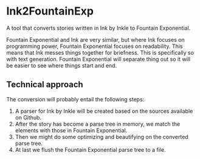 # Ink2FountainExp
A tool that converts stories written in Ink by Inkle to Fountain Exponential.

Fountain Exponential and Ink are very similar, but where Ink focuses on programming power, Fountain Exponential focuses on readability. This means that Ink messes things together for briefness. This is specifically so with text generation. Fountain Exponential will separate thing out so it will be easier to see where things start and end.

## Technical approach
The conversion will probably entail the following steps:
1. A parser for Ink by Inkle will be created based on the sources available on Github.
2. After the story has become a parse tree in memory, we match the elements with those in Fountain Exponential.
3. Then we might do some optimizing and beautifying on the converted parse tree.
4. At last we flush the Fountain Exponential parse tree to a file.
